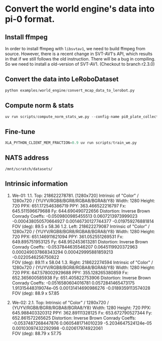 # Convert the world engine's data into pi-0 format.

## Install ffmpeg
In order to install ffmpeg with `libsvtav1`, we need to build ffmpeg from source. However, there is a recent change in SVT-AV1's API, which results in that if we still follows the old instruction. There will be a bug in compiling. So we need to install a old-version of SVT-AV1. (Checkout to branch r2.3.0)

## Convert the data into LeRoboDataset

```python
python examples/world_engine/convert_mcap_data_to_lerobot.py
```

## Compute norm & stats
```python
uv run scripts/compute_norm_stats_we.py --config-name pi0_plate_collect
```

## Fine-tune
```python
XLA_PYTHON_CLIENT_MEM_FRACTION=0.9 uv run scripts/train_we.py
```

## NATS address
```
/mnt/scratch/datasets/
```

## Intrinsic information

1. We-01:
1.1. Top: 218622278781. [1280x720]
 Intrinsic of "Color" / 1280x720 / {YUYV/RGB8/BGR8/RGBA8/BGRA8/Y8}
  Width:      	1280
  Height:     	720
  PPX:        	651.172546386719
  PPY:        	363.466522216797
  Fx:         	645.511596679688
  Fy:         	644.690490722656
  Distortion: 	Inverse Brown Conrady
  Coeffs:     	-0.0509800985455513  	0.0607213973999023  	-0.000438050570664927  	0.00146730127744377  	-0.019759276881814  
  FOV (deg):  	89.5 x 58.36
1.2. Left: 218622279087
Intrinsic of "Color" / 1280x720 / {YUYV/RGB8/BGR8/RGBA8/BGRA8/Y8}
  Width:      	1280
  Height:     	720
  PPX:        	651.146911621094
  PPY:        	361.052551269531
  Fx:         	649.895751953125
  Fy:         	648.952453613281
  Distortion: 	Inverse Brown Conrady
  Coeffs:     	-0.0537844635546207  	0.0645119920372963  	0.000249037868343294  	0.000429995881859213  	-0.0220546256750822  
  FOV (deg):  	89.11 x 58.04
1.3. Right: 218622274594
 Intrinsic of "Color" / 1280x720 / {YUYV/RGB8/BGR8/RGBA8/BGRA8/Y8}
  Width:      	1280
  Height:     	720
  PPX:        	647.578002929688
  PPY:        	355.128265380859
  Fx:         	652.365600585938
  Fy:         	651.405822753906
  Distortion: 	Inverse Brown Conrady
  Coeffs:     	-0.0516580604016781  	0.0572841465473175  	1.91315448319074e-05  	0.00131414690986276  	-0.0189359113574028  
  FOV (deg):  	88.9 x 57.85

2. We-02:
2.1. Top:
Intrinsic of "Color" / 1280x720 / {YUYV/RGB8/BGR8/RGBA8/BGRA8/Y8}
  Width:      	1280
  Height:     	720
  PPX:        	645.988403320312
  PPY:        	362.89111328125
  Fx:         	653.672790527344
  Fy:         	652.861572265625
  Distortion: 	Inverse Brown Conrady
  Coeffs:     	-0.0537487268447876  	0.0605481714010239  	-5.2034647524124e-05  	0.00103097432292998  	-0.020617974922061  
  FOV (deg):  	88.79 x 57.75
